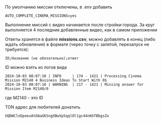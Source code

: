 По умолчанию миссии отключены, в .env добавить

`AUTO_COMPLETE_CINEMA_MISSIONS=yes
`

Выполнение миссий с видео начинается после стройки города. За круг выполняется 4 последние добавленные видео, как в самом приложении


Ответы хранятся в файле **missions.csv**, можно добавлять в конец (либо ждать обновления) в формате (через точку с запятой, перезапуск не требуется):

`ID;Название (не обязательно);ответ
`

ID можно взять из логов вида

```
2024-10-03 08:07:10 | INFO     | 174 - 1421 | Processing Cinema Mission M2140 4 Business Ideas To Start With 0$
2024-10-03 08:07:10 | WARNING  | 217 - 1421 | Missing answer for Mission Item M2140/0
```
где M2140 - это ID


TON адрес для любителей донатить

`UQDWClnOpeeuAtOAaGKSngXBwVp5qqlOl1gc44nKbTBbgsZo
`